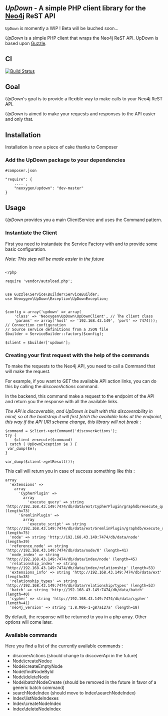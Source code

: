 ## *UpDown* - A simple PHP client library for the [Neo4j](http://neo4j.org) ReST API

`UpDown` is momently a WIP ! Beta will be lauched soon...

*UpDown* is a simple PHP client that wraps the Neo4j ReST API. UpDown is based upon [Guzzle](https://github.com/guzzle/guzzle).

## CI

[![Build Status](https://secure.travis-ci.org/neoxygen/updown.png?branch=master)](http://travis-ci.org/neoxygen/updown)

## Goal

*UpDown*'s goal is to provide a flexible way to make calls to your Neo4j ReST API. 

*UpDown* is aimed to make your requests and responses to the API easier and only that.

## Installation

Installation is now a piece of cake thanks to Composer

### Add the UpDown package to your dependencies

````
#composer.json

"require": {
    .... ,
    "neoxygen/updown": "dev-master"
}
````

## Usage

*UpDown* provides you a main ClientService and uses the Command pattern.

### Instantiate the Client

First you need to instantiate the Service Factory with and to provide some basic configuration.

_Note: This step will be made easier in the future_

````

<?php

require 'vendor/autoload.php';


use Guzzle\Service\Builder\ServiceBuilder;
use Neoxygen\UpDown\Exception\UpDownException;


$config = array('updown' => array(
	'class' => 'Neoxygen\UpDown\UpDownClient', // The client class
	'params' => array('host' => '192.168.43.149', 'port' => 7474))); // Connection configuration
// Source service definitions from a JSON file
$builder = ServiceBuilder::factory($config);

$client = $builder['updown'];

````

### Creating your first request with the help of the commands

To make the requests to the Neo4j API, you need to call a Command that will make the request.

For example, if you want to *GET* the available API action links, you can do this by calling the *discoverActions* command.

In the backend, this command make a request to the endpoint of the API and return you the response with all the available links.

_The API is discoverable, and *UpDown* is built with this discoverability in mind, so at the bootstrap it will first fetch the 
available links at the endpoint, this way if the API URI scheme change, this library will not break_ :


````
$command = $client->getCommand('discoverActions');
try {
    $client->execute($command)
} catch ( UpDownException $e ) {
 var_dump($e);
}

var_dump($client->getResult());

````


This call will return you in case of success something like this :


````
array
  'extensions' => 
    array
      'CypherPlugin' => 
        array
          'execute_query' => string 'http://192.168.43.149:7474/db/data/ext/CypherPlugin/graphdb/execute_query' (length=73)
      'GremlinPlugin' => 
        array
          'execute_script' => string 'http://192.168.43.149:7474/db/data/ext/GremlinPlugin/graphdb/execute_script' (length=75)
  'node' => string 'http://192.168.43.149:7474/db/data/node' (length=39)
  'reference_node' => string 'http://192.168.43.149:7474/db/data/node/0' (length=41)
  'node_index' => string 'http://192.168.43.149:7474/db/data/index/node' (length=45)
  'relationship_index' => string 'http://192.168.43.149:7474/db/data/index/relationship' (length=53)
  'extensions_info' => string 'http://192.168.43.149:7474/db/data/ext' (length=38)
  'relationship_types' => string 'http://192.168.43.149:7474/db/data/relationship/types' (length=53)
  'batch' => string 'http://192.168.43.149:7474/db/data/batch' (length=40)
  'cypher' => string 'http://192.168.43.149:7474/db/data/cypher' (length=41)
  'neo4j_version' => string '1.8.M06-1-g87a127a' (length=18)

````

By default, the response will be returned to you in a php array. Other options will come later.

### Available commands

Here you find a list of the currently available commands :

* discoverActions (should change to discoverApi in the future)
* Node\createNodee
* Node\createEmptyNode
* Node\findNodeById
* Node\deleteNode
* Node\batchNodeCreate (should be removed in the future in favor of a generic batch command)
* searchNodeIndex (should move to Index\searchNodeIndex)
* Index\listNodeIndexes
* Index\createNodeIndex
* Index\deleteNodeIndex

